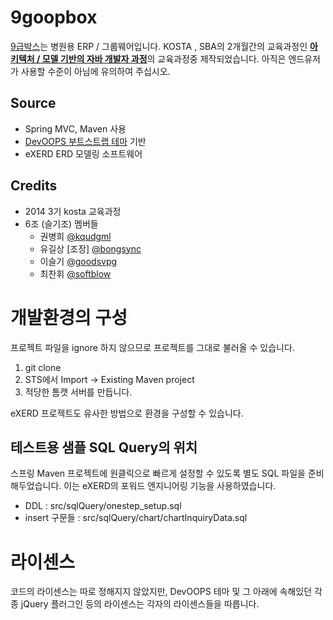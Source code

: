 # 9goopbox
[9급박스](https://github.com/9goopbox/9goopbox)는 병원용 ERP / 그룹웨어입니다. KOSTA , SBA의 2개월간의 교육과정인 [**아키텍처 / 모델 기반의 자바 개발자 과정**](http://cs.skuniv.ac.kr/5778)의 교육과정중 제작되었습니다. 아직은 엔드유저가 사용할 수준이 아님에 유의하여 주십시오.

## Source

- Spring MVC, Maven 사용
- [DevOOPS 부트스트랩 테마](http://devoops.me/handmade/3/) 기반
- eXERD ERD 모델링 소프트웨어

## Credits

- 2014 3기 kosta 교육과정
- 6조 (슬기조) 멤버들
  - 권병희 [@kqudgml](https://github.com/kqudgml)
  - 유길상 [조장] [@bongsync](https://github.com/bongsync)
  - 이슬기 [@goodsvpg](https://github.com/goodsvpg)
  - 최찬휘 [@softblow](https://github.com/softblow)

# 개발환경의 구성

프로젝트 파일을 ignore 하지 않으므로 프로젝트를 그대로 불러올 수 있습니다.

1. git clone
2. STS에서 Import → Existing Maven project
3. 적당한 톰캣 서버를 만듭니다.

eXERD 프로젝트도 유사한 방법으로 환경을 구성할 수 있습니다.

## 테스트용 샘플 SQL Query의 위치

스프링 Maven 프로젝트에 원클릭으로 빠르게 설정할 수 있도록 별도 SQL 파일을 준비해두었습니다. 이는 eXERD의 포워드 엔지니어링 기능을 사용하였습니다.

- DDL : src/sqlQuery/onestep_setup.sql
- insert 구문들 : src/sqlQuery/chart/chartInquiryData.sql

# 라이센스

코드의 라이센스는 따로 정해지지 않았지만, DevOOPS 테마 및 그 아래에 속해있던 각종 jQuery 플러그인 등의 라이센스는 각자의 라이센스들을 따릅니다.
